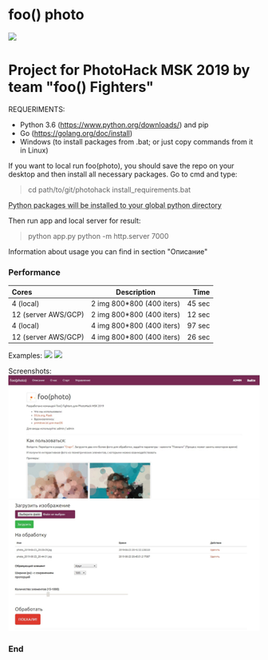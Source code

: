 # foo() photo

![](https://ballzbeatz.com/wp-content/uploads/2018/01/Foo-Fighters-Flashy-Logo-Vinyl-Decal-Sticker.jpg)

Project for PhotoHack MSK 2019 by team "foo() Fighters"
=============

REQUERIMENTS:
- Python 3.6 (https://www.python.org/downloads/) and pip
- Go (https://golang.org/doc/install)
- Windows (to install packages from .bat; or just copy commands from it in Linux)

If you want to local run foo(photo), you should save the repo on your desktop and then install all necessary packages. Go to cmd and type:

> cd path/to/git/photohack
> install_requirements.bat

<abbr title="Hyper Text Markup Language">Python packages will be installed to your global python directory</abbr>

Then run app and local server for result:
> python app.py
> python -m http.server 7000

Information about usage you can find in section "Описание"

### Performance

| Cores  | Description  | Time |
| :------------ |:---------------:| -----:|
| 4  (local)    | 2 img 800*800 (400 iters)| 45 sec |
| 12 (server AWS/GCP)     | 2 img 800*800 (400 iters)       |   12 sec |
| 4 (local) | 4 img  800*800 (400 iters)   |    97 sec |
| 12 (server AWS/GCP)| 4 img  800*800 (400 iters)   |    26 sec |

Examples:
![](https://github.com/photohack/photohack/blob/master/static/img/gif1.gif)
![](https://github.com/photohack/photohack/blob/master/static/img/gif2.gif)

Screenshots:
![](https://github.com/photohack/photohack/blob/master/static/img/sc1.jpg)
![](https://github.com/photohack/photohack/blob/master/static/img/sc2.jpg)

### End
